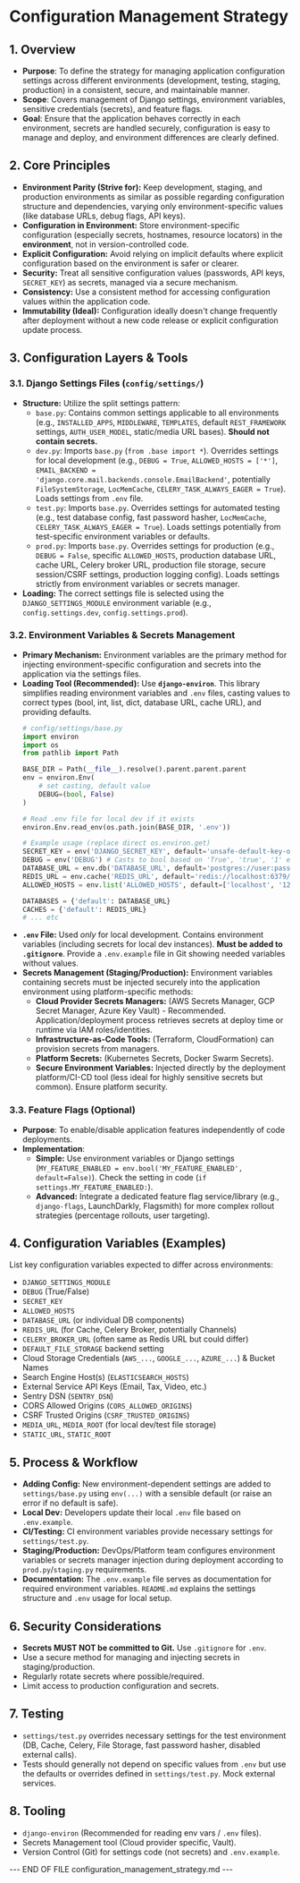 
# Configuration Management Strategy

## 1. Overview

*   **Purpose**: To define the strategy for managing application configuration settings across different environments (development, testing, staging, production) in a consistent, secure, and maintainable manner.
*   **Scope**: Covers management of Django settings, environment variables, sensitive credentials (secrets), and feature flags.
*   **Goal**: Ensure that the application behaves correctly in each environment, secrets are handled securely, configuration is easy to manage and deploy, and environment differences are clearly defined.

## 2. Core Principles

*   **Environment Parity (Strive for):** Keep development, staging, and production environments as similar as possible regarding configuration structure and dependencies, varying only environment-specific values (like database URLs, debug flags, API keys).
*   **Configuration in Environment:** Store environment-specific configuration (especially secrets, hostnames, resource locators) in the **environment**, not in version-controlled code.
*   **Explicit Configuration:** Avoid relying on implicit defaults where explicit configuration based on the environment is safer or clearer.
*   **Security:** Treat all sensitive configuration values (passwords, API keys, `SECRET_KEY`) as secrets, managed via a secure mechanism.
*   **Consistency:** Use a consistent method for accessing configuration values within the application code.
*   **Immutability (Ideal):** Configuration ideally doesn't change frequently after deployment without a new code release or explicit configuration update process.

## 3. Configuration Layers & Tools

### 3.1. Django Settings Files (`config/settings/`)
*   **Structure:** Utilize the split settings pattern:
    *   `base.py`: Contains common settings applicable to all environments (e.g., `INSTALLED_APPS`, `MIDDLEWARE`, `TEMPLATES`, default `REST_FRAMEWORK` settings, `AUTH_USER_MODEL`, static/media URL bases). **Should not contain secrets.**
    *   `dev.py`: Imports `base.py` (`from .base import *`). Overrides settings for local development (e.g., `DEBUG = True`, `ALLOWED_HOSTS = ['*']`, `EMAIL_BACKEND = 'django.core.mail.backends.console.EmailBackend'`, potentially `FileSystemStorage`, `LocMemCache`, `CELERY_TASK_ALWAYS_EAGER = True`). Loads settings from `.env` file.
    *   `test.py`: Imports `base.py`. Overrides settings for automated testing (e.g., test database config, fast password hasher, `LocMemCache`, `CELERY_TASK_ALWAYS_EAGER = True`). Loads settings potentially from test-specific environment variables or defaults.
    *   `prod.py`: Imports `base.py`. Overrides settings for production (e.g., `DEBUG = False`, specific `ALLOWED_HOSTS`, production database URL, cache URL, Celery broker URL, production file storage, secure session/CSRF settings, production logging config). Loads settings strictly from environment variables or secrets manager.
*   **Loading:** The correct settings file is selected using the `DJANGO_SETTINGS_MODULE` environment variable (e.g., `config.settings.dev`, `config.settings.prod`).

### 3.2. Environment Variables & Secrets Management
*   **Primary Mechanism:** Environment variables are the primary method for injecting environment-specific configuration and secrets into the application via the settings files.
*   **Loading Tool (Recommended):** Use **`django-environ`**. This library simplifies reading environment variables and `.env` files, casting values to correct types (bool, int, list, dict, database URL, cache URL), and providing defaults.
    ```python
    # config/settings/base.py
    import environ
    import os
    from pathlib import Path

    BASE_DIR = Path(__file__).resolve().parent.parent.parent
    env = environ.Env(
        # set casting, default value
        DEBUG=(bool, False)
    )

    # Read .env file for local dev if it exists
    environ.Env.read_env(os.path.join(BASE_DIR, '.env'))

    # Example usage (replace direct os.environ.get)
    SECRET_KEY = env('DJANGO_SECRET_KEY', default='unsafe-default-key-only-for-initial-run')
    DEBUG = env('DEBUG') # Casts to bool based on 'True', 'true', '1' etc.
    DATABASE_URL = env.db('DATABASE_URL', default='postgres://user:pass@localhost/erp_dev_db')
    REDIS_URL = env.cache('REDIS_URL', default='redis://localhost:6379/1')
    ALLOWED_HOSTS = env.list('ALLOWED_HOSTS', default=['localhost', '127.0.0.1'])

    DATABASES = {'default': DATABASE_URL}
    CACHES = {'default': REDIS_URL}
    # ... etc
    ```
*   **`.env` File:** Used *only* for local development. Contains environment variables (including secrets for local dev instances). **Must be added to `.gitignore`**. Provide a `.env.example` file in Git showing needed variables without values.
*   **Secrets Management (Staging/Production):** Environment variables containing secrets must be injected securely into the application environment using platform-specific methods:
    *   **Cloud Provider Secrets Managers:** (AWS Secrets Manager, GCP Secret Manager, Azure Key Vault) - Recommended. Application/deployment process retrieves secrets at deploy time or runtime via IAM roles/identities.
    *   **Infrastructure-as-Code Tools:** (Terraform, CloudFormation) can provision secrets from managers.
    *   **Platform Secrets:** (Kubernetes Secrets, Docker Swarm Secrets).
    *   **Secure Environment Variables:** Injected directly by the deployment platform/CI-CD tool (less ideal for highly sensitive secrets but common). Ensure platform security.

### 3.3. Feature Flags (Optional)
*   **Purpose**: To enable/disable application features independently of code deployments.
*   **Implementation**:
    *   **Simple:** Use environment variables or Django settings (`MY_FEATURE_ENABLED = env.bool('MY_FEATURE_ENABLED', default=False)`). Check the setting in code (`if settings.MY_FEATURE_ENABLED:`).
    *   **Advanced:** Integrate a dedicated feature flag service/library (e.g., `django-flags`, LaunchDarkly, Flagsmith) for more complex rollout strategies (percentage rollouts, user targeting).

## 4. Configuration Variables (Examples)

List key configuration variables expected to differ across environments:

*   `DJANGO_SETTINGS_MODULE`
*   `DEBUG` (True/False)
*   `SECRET_KEY`
*   `ALLOWED_HOSTS`
*   `DATABASE_URL` (or individual DB components)
*   `REDIS_URL` (for Cache, Celery Broker, potentially Channels)
*   `CELERY_BROKER_URL` (often same as Redis URL but could differ)
*   `DEFAULT_FILE_STORAGE` backend setting
*   Cloud Storage Credentials (`AWS_...`, `GOOGLE_...`, `AZURE_...`) & Bucket Names
*   Search Engine Host(s) (`ELASTICSEARCH_HOSTS`)
*   External Service API Keys (Email, Tax, Video, etc.)
*   Sentry DSN (`SENTRY_DSN`)
*   CORS Allowed Origins (`CORS_ALLOWED_ORIGINS`)
*   CSRF Trusted Origins (`CSRF_TRUSTED_ORIGINS`)
*   `MEDIA_URL`, `MEDIA_ROOT` (for local dev/test file storage)
*   `STATIC_URL`, `STATIC_ROOT`

## 5. Process & Workflow

*   **Adding Config:** New environment-dependent settings are added to `settings/base.py` using `env(...)` with a sensible default (or raise an error if no default is safe).
*   **Local Dev:** Developers update their local `.env` file based on `.env.example`.
*   **CI/Testing:** CI environment variables provide necessary settings for `settings/test.py`.
*   **Staging/Production:** DevOps/Platform team configures environment variables or secrets manager injection during deployment according to `prod.py`/`staging.py` requirements.
*   **Documentation:** The `.env.example` file serves as documentation for required environment variables. `README.md` explains the settings structure and `.env` usage for local setup.

## 6. Security Considerations

*   **Secrets MUST NOT be committed to Git.** Use `.gitignore` for `.env`.
*   Use a secure method for managing and injecting secrets in staging/production.
*   Regularly rotate secrets where possible/required.
*   Limit access to production configuration and secrets.

## 7. Testing

*   `settings/test.py` overrides necessary settings for the test environment (DB, Cache, Celery, File Storage, fast password hasher, disabled external calls).
*   Tests should generally not depend on specific values from `.env` but use the defaults or overrides defined in `settings/test.py`. Mock external services.

## 8. Tooling

*   `django-environ` (Recommended for reading env vars / `.env` files).
*   Secrets Management tool (Cloud provider specific, Vault).
*   Version Control (Git) for settings code (not secrets) and `.env.example`.

--- END OF FILE configuration_management_strategy.md ---